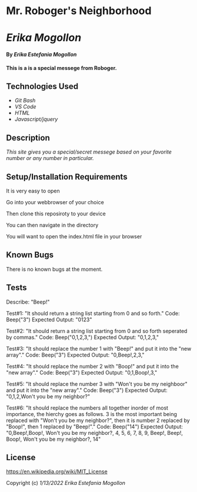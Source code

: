 # Mr. Roboger's Neighborhood
# _Erika Mogollon_

#### By _**Erika Estefania Mogollon**_

#### This is a is a special messege from Roboger.
## Technologies Used

* _Git Bash_
* _VS Code_
* _HTML_
* _Javascript/jquery_

## Description

_This site gives you a special/secret messege based on your favorite number or any number in particular._

## Setup/Installation Requirements

It is very easy to open

Go into your webbrowser of your choice

Then clone this reposiroty to your device

You can then navigate in the directory

You will want to open the index.html file in your browser


## Known Bugs

There is no known bugs at the moment.

## Tests

Describe: "Beep!"

Test#1: "It should return a string list starting from 0 and so forth."
Code: Beep("3")
Expected Output: "0123"


Test#2: "It should return a string list starting from 0 and so forth seperated by commas."
Code: Beep("0,1,2,3,")
Expected Output: "0,1,2,3,"


Test#3: "It should replace the number 1 with "Beep!" and put it into the "new array"."
Code: Beep("3")
Expected Output: "0,Beep!,2,3,"


Test#4: "It should replace the number 2 with "Boop!" and put it into the "new array"."
Code: Beep("3")
Expected Output: "0,1,Boop!,3,"


Test#5: "It should replace the number 3 with "Won't you be my neighboor" and put it into the "new array"."
Code: Beep("3")
Expected Output: "0,1,2,Won't you be my neighbor?"


Test#6: "It should replace the numbers all together inorder of most importance, the hierchy goes as follows. 3 is the most important being replaced with "Won't you be my neighbor?", then it is number 2 replaced by "Boop!", then 1 replaced by "Beep!"."
Code: Beep("14")
Expected Output: "0,Beep!,Boop!, Won't you be my neighbor?, 4, 5, 6, 7, 8, 9, Beep!, Beep!, Boop!, Won't you be my neighbor?, 14"

## License

https://en.wikipedia.org/wiki/MIT_License

Copyright (c) _1/13/2022_ _Erika Estefania Mogollon_
